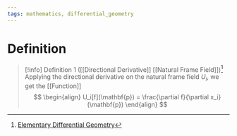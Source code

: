 ```yaml
---
tags: mathematics, differential_geometry
---
```


# Definition

> [!info] Definition 1 ([[Directional Derivative]] [[Natural Frame Field]])[^1]
> Applying the directional derivative on the natural frame field $U_i$, we get the [[Function]]
> $$
> \begin{align}
> U_i[f](\mathbf{p}) = \frac{\partial f}{\partial x_i}(\mathbf{p})
> \end{align}
> $$

[^1]: [Elementary Differential Geometry](zotero://open-pdf/library/items/F6CCEWIU?page=29)